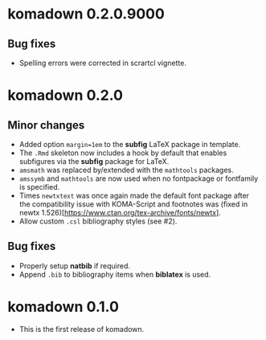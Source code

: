 # komadown 0.2.0.9000

## Bug fixes

* Spelling errors were corrected in scrartcl vignette.

# komadown 0.2.0

## Minor changes
* Added option `margin=1em` to the **subfig** LaTeX package in template.
* The `.Rmd` skeleton now includes a hook by default that enables subfigures
via the **subfig** package for LaTeX.
* `amsmath` was replaced by/extended with the `mathtools` packages.
* `amssymb` and `mathtools` are now used when no fontpackage or fontfamily is
specified.
* Times `newtxtext` was once again made the default font package after the 
compatibility issue with KOMA-Script and footnotes was
(fixed in newtx 1.526)[https://www.ctan.org/tex-archive/fonts/newtx].
* Allow custom `.csl` bibliography styles (see #2).

## Bug fixes
* Properly setup **natbib** if required.
* Append `.bib` to bibliography items when **biblatex** is used.

# komadown 0.1.0

* This is the first release of komadown.

